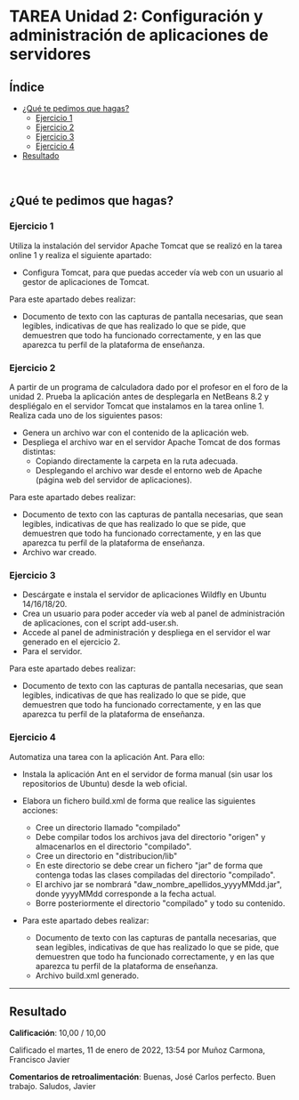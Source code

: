# TAREA Unidad 2: Configuración y administración de aplicaciones de servidores

## Índice

- [¿Qué te pedimos que hagas?](#qué-te-pedimos-que-hagas)
	- [Ejercicio 1](#ejercicio-1)
	- [Ejercicio 2](#ejercicio-2)
	- [Ejercicio 3](#ejercicio-3)
	- [Ejercicio 4](#ejercicio-4)
- [Resultado](#resultado)

<br>

## ¿Qué te pedimos que hagas?

### Ejercicio 1

Utiliza la instalación del servidor Apache Tomcat que se realizó en la
tarea online 1 y realiza el siguiente apartado:

- Configura Tomcat, para que puedas acceder vía web con un usuario al
gestor de aplicaciones de Tomcat.
	
Para este apartado debes realizar:
		
- Documento de texto con las capturas de pantalla necesarias, que sean legibles, indicativas de que has realizado lo que se pide, que demuestren que todo ha funcionado correctamente, y en las que aparezca tu perfil de la plataforma de enseñanza.

### Ejercicio 2

A partir de un programa de calculadora dado por el profesor en el
foro de la unidad 2. Prueba la aplicación antes de desplegarla en NetBeans 8.2 y despliégalo en el servidor Tomcat que instalamos en la tarea online 1. Realiza cada uno de los siguientes pasos:

- Genera un archivo war con el contenido de la aplicación web.
- Despliega el archivo war en el servidor Apache Tomcat de dos formas
distintas:
	- Copiando directamente la carpeta en la ruta adecuada.
	- Desplegando el archivo war desde el entorno web de Apache (página web del servidor de aplicaciones).

Para este apartado debes realizar:

- Documento de texto con las capturas de pantalla necesarias, que sean
legibles, indicativas de que has realizado lo que se pide, que demuestren que todo ha funcionado correctamente, y en las que aparezca tu perfil de la plataforma de enseñanza.
- Archivo war creado.

### Ejercicio 3

- Descárgate e instala el servidor de aplicaciones Wildfly en Ubuntu 14/16/18/20.
- Crea un usuario para poder acceder vía web al panel de administración de aplicaciones, con el script add-user.sh.
- Accede al panel de administración y despliega en el servidor el war generado en el ejercicio 2.
- Para el servidor.

Para este apartado debes realizar:

- Documento de texto con las capturas de pantalla necesarias, que sean
legibles, indicativas de que has realizado lo que se pide, que demuestren que todo ha funcionado correctamente, y en las que aparezca tu perfil de la plataforma de enseñanza.

### Ejercicio 4

Automatiza una tarea con la aplicación Ant. Para ello:

- Instala la aplicación Ant en el servidor de forma manual (sin usar los repositorios de Ubuntu) desde la web oficial.
- Elabora un fichero build.xml de forma que realice las siguientes acciones:
	- Cree un directorio llamado "compilado"
	- Debe compilar todos los archivos java del directorio "origen" y almacenarlos en el directorio "compilado".
	- Cree un directorio en "distribucion/lib"
	- En este directorio se debe crear un fichero "jar" de forma que contenga todas las clases compiladas del directorio "compilado".
	- El archivo jar se nombrará "daw_nombre_apellidos_yyyyMMdd.jar", donde yyyyMMdd corresponde a la fecha actual.
	- Borre posteriormente el directorio "compilado" y todo su contenido.

- Para este apartado debes realizar:
	- Documento de texto con las capturas de pantalla necesarias, que sean legibles, indicativas de que has realizado lo que se pide, que demuestren que todo ha funcionado correctamente, y en las que aparezca tu perfil de la plataforma de enseñanza.
	- Archivo build.xml generado.

---

## Resultado

**Calificación**: 10,00 / 10,00

Calificado el martes, 11 de enero de 2022, 13:54 por Muñoz Carmona, Francisco Javier

**Comentarios de retroalimentación**: Buenas, José Carlos perfecto. Buen trabajo. Saludos, Javier